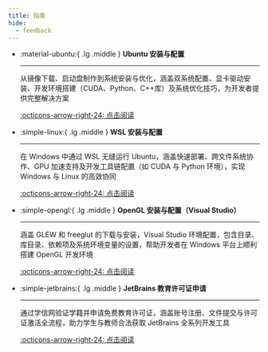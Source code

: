 ```yaml
---
title: 指南
hide:
  - feedback
---
```


<div class="grid cards" markdown>

-   :material-ubuntu:{ .lg .middle } __Ubuntu 安装与配置__

    ---

    从镜像下载、启动盘制作到系统安装与优化，涵盖双系统配置、显卡驱动安装、开发环境搭建（CUDA、Python、C++库）及系统优化技巧，为开发者提供完整解决方案

    [:octicons-arrow-right-24: 点击阅读](ubuntu/index.md)

-   :simple-linux:{ .lg .middle } __WSL 安装与配置__

    ---

    在 Windows 中通过 WSL 无缝运行 Ubuntu，涵盖快速部署、跨文件系统协作、GPU 加速支持及开发工具链配置（如 CUDA 与 Python 环境），实现 Windows 与 Linux 的高效协同

    [:octicons-arrow-right-24: 点击阅读](wsl/index.md)

-   :simple-opengl:{ .lg .middle } __OpenGL 安装与配置（Visual Studio）__

    ---

    涵盖 GLEW 和 freeglut 的下载与安装，Visual Studio 环境配置，包含目录、库目录、依赖项及系统环境变量的设置，帮助开发者在 Windows 平台上顺利搭建 OpenGL 开发环境

    [:octicons-arrow-right-24: 点击阅读](opengl/index.md)

-   :simple-jetbrains:{ .lg .middle } __JetBrains 教育许可证申请__

    ---

    通过学信网验证学籍并申请免费教育许可证，涵盖账号注册、文件提交与许可证激活全流程，助力学生与教师合法获取 JetBrains 全系列开发工具

    [:octicons-arrow-right-24: 点击阅读](jetbrains-educational-license/index.md)

</div>
